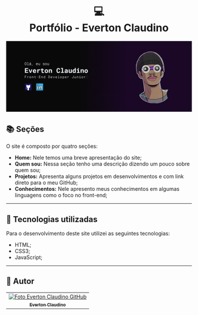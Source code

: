 <h1 align="center">
  💻<br>Portfólio - Everton Claudino
</h1>

![Resultado final do projeto](img/wallpaperportifolio.png)

## 📚 Seções

O site é composto por quatro seções:

- **Home:** Nele temos uma breve apresentação do site;
- **Quem sou:** Nessa seção tenho uma descrição dizendo um pouco sobre quem sou;
- **Projetos:** Apresenta alguns projetos em desenvolvimentos e com link direto para o meu GitHub;
- **Conhecimentos:** Nele apresento meus conhecimentos em algumas linguagens como o foco no front-end;

---

## 💼 Tecnologias utilizadas

Para o desenvolvimento deste site utilizei as seguintes tecnologias:

- HTML;
- CSS3;
- JavaScript;
---

<h2>🦄 Autor</h2>

<table>
  <tr>
    <td align="center">
      <a href="https://github.com/EvertonClaudino">
        <img src="https://avatars.githubusercontent.com/u/97559532?v=4" width="100px;" alt="Foto Everton Claudino GitHub"/><br>
        <sub>
          <b>Everton Claudino</b>
        </sub>
      </a>
    </td>
  </tr>
</table>
